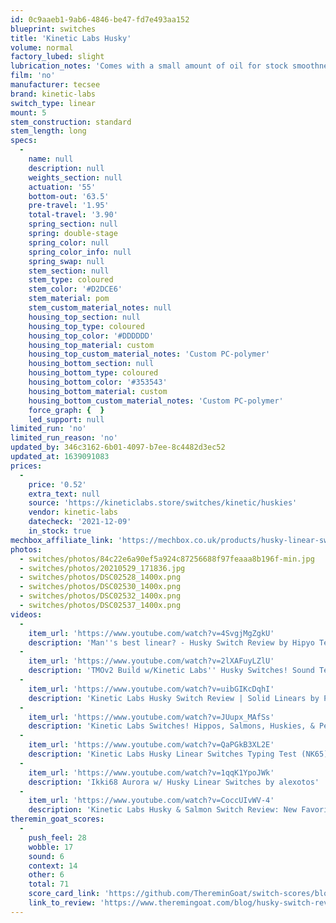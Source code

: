 ```yaml
---
id: 0c9aaeb1-9ab6-4846-be47-fd7e493aa152
blueprint: switches
title: 'Kinetic Labs Husky'
volume: normal
factory_lubed: slight
lubrication_notes: 'Comes with a small amount of oil for stock smoothness but recommend using a thicker lube to achieve buttery smoothness, such as Krytox 205g0 or Carbon GS2.'
film: 'no'
manufacturer: tecsee
brand: kinetic-labs
switch_type: linear
mount: 5
stem_construction: standard
stem_length: long
specs:
  -
    name: null
    description: null
    weights_section: null
    actuation: '55'
    bottom-out: '63.5'
    pre-travel: '1.95'
    total-travel: '3.90'
    spring_section: null
    spring: double-stage
    spring_color: null
    spring_color_info: null
    spring_swap: null
    stem_section: null
    stem_type: coloured
    stem_color: '#D2DCE6'
    stem_material: pom
    stem_custom_material_notes: null
    housing_top_section: null
    housing_top_type: coloured
    housing_top_color: '#DDDDDD'
    housing_top_material: custom
    housing_top_custom_material_notes: 'Custom PC-polymer'
    housing_bottom_section: null
    housing_bottom_type: coloured
    housing_bottom_color: '#353543'
    housing_bottom_material: custom
    housing_bottom_custom_material_notes: 'Custom PC-polymer'
    force_graph: {  }
    led_support: null
limited_run: 'no'
limited_run_reason: 'no'
updated_by: 346c3162-6b01-4097-b7ee-8c4482d3ec52
updated_at: 1639091083
prices:
  -
    price: '0.52'
    extra_text: null
    source: 'https://kineticlabs.store/switches/kinetic/huskies'
    vendor: kinetic-labs
    datecheck: '2021-12-09'
    in_stock: true
mechbox_affiliate_link: 'https://mechbox.co.uk/products/husky-linear-switch-sample?variant=42158350041333'
photos:
  - switches/photos/84c22e6a90ef5a924c87256688f97feaaa8b196f-min.jpg
  - switches/photos/20210529_171836.jpg
  - switches/photos/DSC02528_1400x.png
  - switches/photos/DSC02530_1400x.png
  - switches/photos/DSC02532_1400x.png
  - switches/photos/DSC02537_1400x.png
videos:
  -
    item_url: 'https://www.youtube.com/watch?v=4SvgjMgZgkU'
    description: 'Man''s best linear? - Husky Switch Review by Hipyo Tech'
  -
    item_url: 'https://www.youtube.com/watch?v=2lXAFuyLZlU'
    description: 'TMOv2 Build w/Kinetic Labs'' Husky Switches! Sound Test + Build Vod by alexotos'
  -
    item_url: 'https://www.youtube.com/watch?v=uibGIKcDqhI'
    description: 'Kinetic Labs Husky Switch Review | Solid Linears by Preston''s Thoughts'
  -
    item_url: 'https://www.youtube.com/watch?v=JUupx_MAfSs'
    description: 'Kinetic Labs Switches! Hippos, Salmons, Huskies, & Penguins(All Animals?!) by Too Much Tech'
  -
    item_url: 'https://www.youtube.com/watch?v=QaPGkB3XL2E'
    description: 'Kinetic Labs Husky Linear Switches Typing Test (NK65) by clack labs'
  -
    item_url: 'https://www.youtube.com/watch?v=1qqK1YpoJWk'
    description: 'Ikki68 Aurora w/ Husky Linear Switches by alexotos'
  -
    item_url: 'https://www.youtube.com/watch?v=CoccUIvWV-4'
    description: 'Kinetic Labs Husky & Salmon Switch Review: New Favorite Switches? by xen'
theremin_goat_scores:
  -
    push_feel: 28
    wobble: 17
    sound: 6
    context: 14
    other: 6
    total: 71
    score_card_link: 'https://github.com/ThereminGoat/switch-scores/blob/master/Husky.pdf'
    link_to_review: 'https://www.theremingoat.com/blog/husky-switch-review'
---
```

